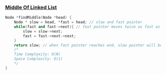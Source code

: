 ### [Middle Of Linked List](https://www.codingninjas.com/codestudio/problems/middle-of-linked-list_8230764?challengeSlug=striver-sde-challenge)

```cpp
Node *findMiddle(Node *head) {
    Node * slow = head, *fast = head; // slow and fast pointer
    while(fast and fast->next){ // fast pointer moves twice as fast as slow pointer
        slow = slow->next;
        fast = fast->next->next;
    }
    return slow; // when fast pointer reaches end, slow pointer will be at middle
    /*
    Time Complexity: O(N)
    Space Complexity: O(1)
    */
}

```